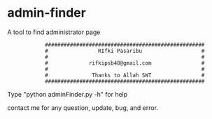 # admin-finder
A tool to find administrator page


                ###################################################
                #                RIfki Pasaribu                   #
                #                                                 #
                #             rifkipsb48@gmail.com                #
                #                                                 #
                #              Thanks to Allah SWT                #
                ###################################################
Type "python adminFinder.py -h" for help


contact me for any question, update, bug, and error.
